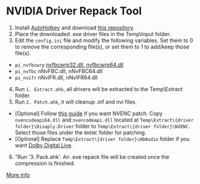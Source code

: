 # NVIDIA Driver Repack Tool

 1. Install [AutoHotkey](https://www.autohotkey.com/download/ahk-v2.exe) and download [this repository](https://github.com/alanfox2000software/NVRepackTool/archive/refs/heads/main.zip).
 2. Place the downloaded .exe driver files in the Temp\Input folder.
 3. Edit the `config.ini` file and modify the following variables. Set them to 0 to remove the corresponding file(s), or set them to 1 to add/keep those file(s).
   - `pi_nvfbcwrp` [nvfbcwrp32.dll, nvfbcwrp64.dll](https://github.com/keylase/nvidia-patch/tree/master/win/nvfbcwrp)
   - `pi_nvfbc` nNvFBC.dll, nNvFBC64.dll
   - `pi_nvifr` nNvIFR.dll, nNvIFR64.dll
 4. Run `1. Extract.ahk`, all drivers will be extracted to the Temp\Extract folder.
 5. Run `2. Patch.ahk`, it will cleanup .inf and nvi files.
   - [Optional] Follow [this guide](https://github.com/keylase/nvidia-patch/tree/master/win) if you want NVENC patch. Copy `nvencodeapi64.dll` and `nvencodeapi.dll` located at `Temp\Extract\{driver folder}\Disaply.Driver` folder to `Temp\Extract\{driver folder}\NVENC`. Select those files under the `NVENC` folder for patching.
   - [Optional] Replace `Temp\Extract\{driver folder}\HDAudio` folder if you want [Dolby Digital Live](https://github.com/alanfox2000software/NVRepackTool/tree/ddl/hdaudio).
 6. "Run '3. Pack.ahk'. An .exe repack file will be created once the compression is finished.

[More info](https://puresoftapps-nvidia.blogspot.com/)
